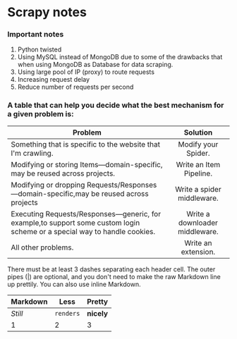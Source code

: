 # Scrapy notes


### Important notes
1. Python twisted
2. Using MySQL instead of MongoDB due to some of the drawbacks that when using MongoDB as Database for data scraping.
3. Using large pool of IP (proxy) to route requests
4. Increasing request delay
5. Reduce number of requests per second


### A table that can help you decide what the best mechanism for a given problem is:

| Problem        | Solution           |
| ------------- |:-------------:|
| Something that is specific to the website that I'm crawling.   | Modify your Spider. |
| Modifying or storing Items—domain-specific, may be reused across projects.     | Write an Item Pipeline.      |  
| Modifying or dropping Requests/Responses—domain-specific,may be reused across projects | Write a spider middleware.|
| Executing Requests/Responses—generic, for example,to support some custom login scheme or a special way to handle cookies. | Write a downloader middleware.|
| All other problems. | Write an extension.|


There must be at least 3 dashes separating each header cell.
The outer pipes (|) are optional, and you don't need to make the
raw Markdown line up prettily. You can also use inline Markdown.

Markdown | Less | Pretty
--- | --- | ---
*Still* | `renders` | **nicely**
1 | 2 | 3
